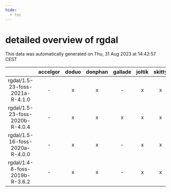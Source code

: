 ```yaml
---
hide:
  - toc
---
```


detailed overview of rgdal
==========================


This data was automatically generated on Thu, 31 Aug 2023 at 14:42:57 CEST  

| |accelgor|doduo|donphan|gallade|joltik|skitty|swalot|victini|
| :---: | :---: | :---: | :---: | :---: | :---: | :---: | :---: | :---: |
|rgdal/1.5-23-foss-2021a-R-4.1.0|-|x|x|-|x|x|x|x|
|rgdal/1.5-23-foss-2020b-R-4.0.4|-|x|x|x|x|x|x|x|
|rgdal/1.5-16-foss-2020a-R-4.0.0|-|x|x|-|x|x|x|x|
|rgdal/1.4-8-foss-2019b-R-3.6.2|-|x|x|-|x|x|-|x|
